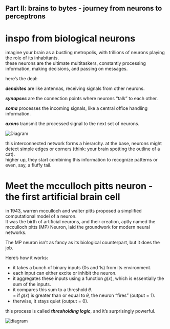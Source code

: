 ## Part II: brains to bytes - journey from neurons to perceptrons

# inspo from biological neurons
imagine your brain as a bustling metropolis, with trillions of neurons playing the role of its inhabitants. <br>
these neurons are the ultimate multitaskers, constantly processing information, making decisions, and passing on messages.

here’s the deal:

***dendrites*** are like antennas, receiving signals from other neurons. 

***synapses*** are the connection points where neurons “talk” to each other. 

***soma*** processes the incoming signals, like a central office handling information. 

***axons*** transmit the processed signal to the next set of neurons.

![Diagram](https://miro.medium.com/v2/resize:fit:1400/1*K1ee1SzB0lxjIIo7CGI7LQ.png)

this interconnected network forms a hierarchy. at the base, neurons might detect simple edges or corners (think: your brain spotting the outline of a cat). <br>
higher up, they start combining this information to recognize patterns or even, say, a fluffy tail.

# Meet the mcculloch pitts neuron - the first artificial brain cell
in 1943, warren mcculloch and walter pitts proposed a simplified computational model of a neuron. <br>
It was the birth of artificial neurons, and their creation, aptly named the mcculloch pitts (MP) Neuron, laid the groundwork for modern neural networks.

The MP neuron isn’t as fancy as its biological counterpart, but it does the job. 

Here’s how it works:

- it takes a bunch of binary inputs (0s and 1s) from its environment. <br>
- each input can either excite or inhibit the neuron. <br>
- it aggregates these inputs using a function 𝑔(𝑥), which is essentially the sum of the inputs. <br>
- it compares this sum to a threshold 𝜃.<br>
= if 𝑔(𝑥) is greater than or equal to 𝜃, the neuron “fires” (output = 1).<br>
- therwise, it stays quiet (output = 0).<br>

this process is called ***thresholding logic***, and it’s surprisingly powerful.

![diagram](https://miro.medium.com/v2/resize:fit:738/1*fDHlg9iNo0LLK4czQqqO9A.png)
